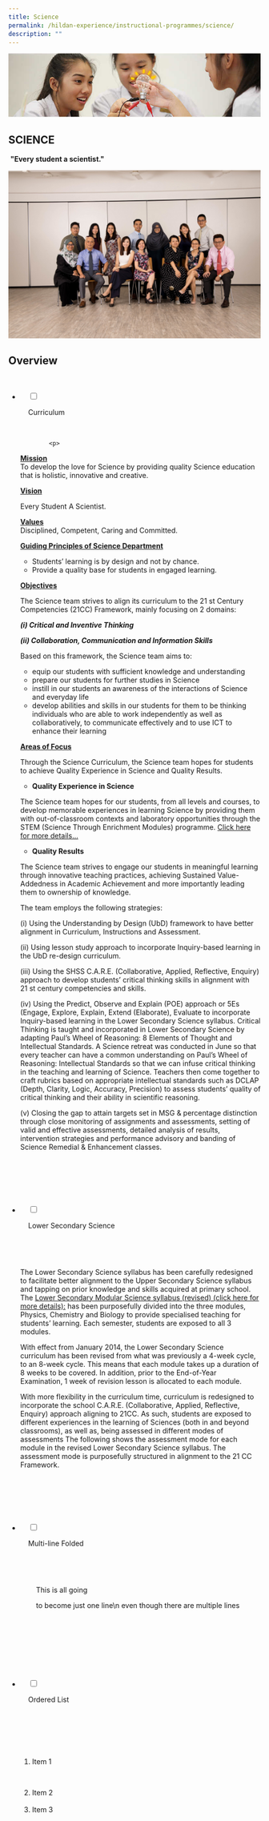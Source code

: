 ```yaml
---
title: Science
permalink: /hildan-experience/instructional-programmes/science/
description: ""
---
```

![](/images/Instructional%20Programmes/Science%20Banner.jpg)


SCIENCE
-------
 **"Every student a scientist."**
 
![](/images/Instructional%20Programmes/Science%201.jpg) 
 
 
 Overview
--------



<ul class="jekyllcodex_accordion">

  <li>

    <input type="checkbox" id="accordion1">

    <label for="accordion1">Curriculum</label>

    <div>

			<p>
<b><u>Mission</u></b>  
To develop the love for Science by providing quality Science education that is holistic, innovative and creative.

<b><u>Vision</b></u>

Every Student A Scientist.

<b><u>Values</b></u>  
Disciplined, Competent, Caring and Committed.

<b><u>Guiding Principles of Science Department</b></u>

*   Students’ learning is by design and not by chance.
*   Provide a quality base for students in engaged learning.

<b><u>Objectives</b></u>

The Science team strives to align its curriculum to the 21 st Century Competencies (21CC) Framework, mainly focusing on 2 domains:

<b><i>(i) Critical and Inventive Thinking</i></b>

<b><i>(ii) Collaboration, Communication and Information Skills</b></i>

Based on this framework, the Science team aims to:

*   equip our students with sufficient knowledge and understanding
*   prepare our students for further studies in Science
*   instill in our students an awareness of the interactions of Science and everyday life
*   develop abilities and skills in our students for them to be thinking individuals who are able to work independently as well as collaboratively, to communicate effectively and to use ICT to enhance their learning

<b><u>Areas of Focus</b></u>

Through the Science Curriculum, the Science team hopes for students to achieve Quality Experience in Science and Quality Results.

*   <b>Quality Experience in Science</b>

The Science team hopes for our students, from all levels and courses, to develop memorable experiences in learning Science by providing them with out-of-classroom contexts and laboratory opportunities through the STEM (Science Through Enrichment Modules) programme. <a href="/files/STEM_Programmes.pdf">Click here for more details...</a>

*   <b>Quality Results</b>

The Science team strives to engage our students in meaningful learning through innovative teaching practices, achieving Sustained Value-Addedness in Academic Achievement and more importantly leading them to ownership of knowledge.

The team employs the following strategies:

(i) Using the Understanding by Design (UbD) framework to have better alignment in Curriculum, Instructions and Assessment.

(ii) Using lesson study approach to incorporate Inquiry-based learning in the UbD re-design curriculum.

(iii) Using the SHSS C.A.R.E. (Collaborative, Applied, Reflective, Enquiry) approach to develop students’ critical thinking skills in alignment with 21 st century competencies and skills.

(iv) Using the Predict, Observe and Explain (POE) approach or 5Es (Engage, Explore, Explain, Extend (Elaborate), Evaluate to incorporate Inquiry-based learning in the Lower Secondary Science syllabus. Critical Thinking is taught and incorporated in Lower Secondary Science by adapting Paul’s Wheel of Reasoning: 8 Elements of Thought and Intellectual Standards. A Science retreat was conducted in June so that every teacher can have a common understanding on Paul’s Wheel of Reasoning: Intellectual Standards so that we can infuse critical thinking in the teaching and learning of Science. Teachers then come together to craft rubrics based on appropriate intellectual standards such as DCLAP (Depth, Clarity, Logic, Accuracy, Precision) to assess students’ quality of critical thinking and their ability in scientific reasoning.

(v) Closing the gap to attain targets set in MSG & percentage distinction through close monitoring of assignments and assessments, setting of valid and effective assessments, detailed analysis of results, intervention strategies and performance advisory and banding of Science Remedial & Enhancement classes.</p>

    </div>

</li>  

  <li>

    <input type="checkbox" id="accordion2">

    <label for="accordion2">Lower Secondary Science</label>

    <div>

      <p>The Lower Secondary Science syllabus has been carefully redesigned to facilitate better alignment to the Upper Secondary Science syllabus and tapping on prior knowledge and skills acquired at primary school. The <a href="/files/Attachment%201.pdf">Lower Secondary Modular Science syllabus (revised) (click here for more details):</a> has been purposefully divided into the three modules, Physics, Chemistry and Biology to provide specialised teaching for students’ learning. Each semester, students are exposed to all 3 modules.

With effect from January 2014, the Lower Secondary Science curriculum has been revised from what was previously a 4-week cycle, to an 8-week cycle. This means that each module takes up a duration of 8 weeks to be covered. In addition, prior to the End-of-Year Examination, 1 week of revision lesson is allocated to each module.

With more flexibility in the curriculum time, curriculum is redesigned to incorporate the school C.A.R.E. (Collaborative, Applied, Reflective, Enquiry) approach aligning to 21CC. As such, students are exposed to different experiences in the learning of Sciences (both in and beyond classrooms), as well as, being assessed in different modes of assessments The following shows the assessment mode for each module in the revised Lower Secondary Science syllabus. The assessment mode is purposefully structured in alignment to the 21 CC Framework.
			
			
				
				
				
			
			
</p>

    </div>

  </li>

  <li>

    <input type="checkbox" id="accordion3">

    <label for="accordion3">Multi-line Folded</label>

    <div>

      <p>

        This is all going

        to become just one line\\n even though there are multiple lines

      </p>

    </div>

  </li>

  <li>

    <input type="checkbox" id="accordion4">

    <label for="accordion4">Ordered List</label>

    <div>

      <ol>

        <li>Item 1</li>

        <li>Item 2</li>        <li>Item 3</li>

      </ol>

    </div>

  </li>

</ul>
